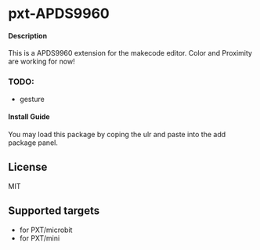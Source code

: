 # pxt-APDS9960

#### Description
This is a APDS9960 extension for the makecode editor.
Color and Proximity are working for now!

### TODO:
- gesture

#### Install Guide

You may load this package by coping the ulr and paste into the add package panel.

## License

MIT

## Supported targets

* for PXT/microbit
* for PXT/mini
